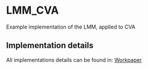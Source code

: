 # LMM_CVA
Example implementation of the LMM, applied to CVA

## Implementation details
All implementations details can be found in: [Workpaper](workpaper.pdf)

